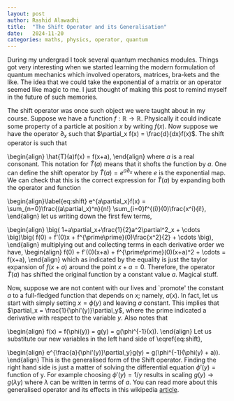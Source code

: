 ```yaml
---
layout: post
author: Rashid Alawadhi
title:  "The Shift Operator and its Generalisation"
date:   2024-11-20
categories: maths, physics, operator, quantum
---
```


During my undergrad I took several quantum mechanics modules. Things got very interesting when we started learning the modern formulation of quantum mechanics which involved operators, matrices, bra-kets and the like. The idea that we could take the exponential of a matrix or an operator seemed like magic to me. I just thought of making this post to remind myself in the future of such memories.

The shift operator was once such object we were taught about in my course. Suppose we have a function $f:\mathbb{R}\rightarrow \mathbb{R}$. Physically it could indicate some property of a particle at position $x$ by writing $f(x)$. Now suppose we have the operator $\partial_x$ such that $\partial_x f(x) = \frac{d}{dx}f(x)$. The shift operator is such that

\begin{align}
\hat{T}(a)f(x) = f(x+a),
\end{align}
where $a$ is a real consonant. This notation for $\hat{T}(a)$ means that it shofts the function by $a$. One can define the shift operator by $\hat{T}(a) = e^{a\partial_x}$ where $e$ is the exponential map. We can check that this is the correct expression for $\hat{T}(a)$ by expanding both the operator and function

\begin{align}\label{eq:shift}
e^{a\partial_x}f(x) = \sum_{n=0}\frac{(a\partial_x)^n}{n!} \sum_{i=0}f^{(i)}(0)\frac{x^i}{i!},
\end{align}
let us writing down the first few terms,

\begin{align}
\big(   1+a\partial_x+\frac{1}{2}a^2\partial^2_x + \cdots   \big)\big( f(0) + f'(0)x + f^{\prime\prime}(0)\frac{x^2}{2} + \cdots   \big),
\end{align}
multiplying out and collecting terms in each derivative order we have,
\begin{align}
f(0) + f'(0)(x+a) + f^{\prime\prime}(0)(x+a)^2 + \cdots = f(x+a),
\end{align}
which as indicated by the equality is just the taylor expansion of $f(x+a)$ around the point $x+a=0$. Therefore, the operator $\hat{T}(a)$ has shifted the original function by a constant value $a$. Magical stuff.

Now, suppose we are not content with our lives and `promote' the constant $a$ to a full-fledged function that depends on $x$; namely, $a(x)$. In fact, let us start with simply setting $x=\phi(y)$ and leaving $a$ constant. This implies that $\partial_x = \frac{1}{\phi'(y)}\partial_y$, where the prime indicated a derivative with respect to the variable $y$. Also notes that

\begin{align}
f(x) = f(\phi(y)) = g(y) = g(\phi^{-1}(x)).
\end{align}
Let us substitute our new variables in the left hand side of \eqref{eq:shift},

\begin{align}
e^{\frac{a}{\phi'(y)}\partial_y}g(y) = g(\phi^{-1}(\phi(y) + a)).
\end{align}
This is the generalised form of the Shift operator. Finding the right hand side is just a matter of solving the differential equation $\phi'(y)=\text{function of y}$. For example choosing 
$\phi'(y) = 1/y$ results in scaling $g(y)\rightarrow g(\lambda y)$ where $\lambda$ can be written in terms of $a$. You can read more about this generalised operator and its effects in this wikipedia [article](https://en.wikipedia.org/wiki/Shift_operator).